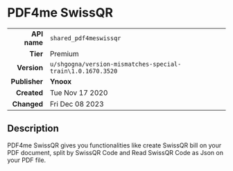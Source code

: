 # PDF4me SwissQR
| | |
|-:|-|
|**API name**|`shared_pdf4meswissqr`|
|**Tier**|Premium|
|**Version**|`u/shgogna/version-mismatches-special-train\1.0.1670.3520`|
|**Publisher**|**Ynoox**|
|**Created**|Tue Nov 17 2020|
|**Changed**|Fri Dec 08 2023|

## Description
PDF4me SwissQR gives you functionalities like create SwissQR bill on your PDF document, split by SwissQR Code and Read SwissQR Code as Json on your PDF file.
